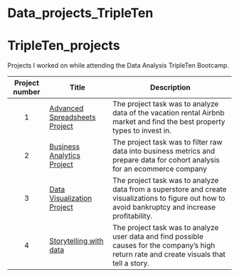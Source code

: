 # Data_projects_TripleTen
# TripleTen_projects
Projects I worked on while attending the Data Analysis TripleTen Bootcamp.


| Project number | Title | Description |
| :-----------: | ----------- |----------- |
| 1 | [Advanced Spreadsheets Project](https://docs.google.com/spreadsheets/d/12lv6ypbeBkKhjNGEKcjWqLAI0nVXNcdEw02k1E0435I/edit?usp=sharing) | The project task was to analyze data of the vacation rental Airbnb market and find the best property types to invest in. |
| 2 | [Business Analytics Project](https://docs.google.com/spreadsheets/d/1LY5qJ26-trGYypwBj_Hv9x3h_zUKcJsy9voDvH4auZ8/edit?usp=sharing) | The project task was to filter raw data into business metrics and prepare data for cohort analysis for an ecommerce company |
| 3 | [Data Visualization Project](https://public.tableau.com/views/DataVisualizationProject-BrayKylie/ProfitsAndLosses1?:language=en-US&publish=yes&:sid=&:redirect=auth&:display_count=n&:origin=viz_share_link)| The project task was to analyze data from a superstore and create visualizations to figure out how to avoid bankruptcy and increase profitability. |
| 4 | [Storytelling with data](https://public.tableau.com/views/StorytellingProject_17379290447150/TotalSalesandTotalReturns?:language=en-US&publish=yes&:sid=&:redirect=auth&:display_count=n&:origin=viz_share_link) | The project task was to analyze user data and find possible causes for the company’s high return rate and create visuals that tell a story. |
